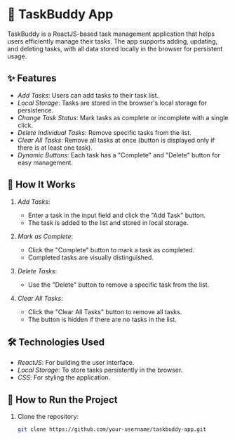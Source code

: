 # 🌟 TaskBuddy App

TaskBuddy is a ReactJS-based task management application that helps users efficiently manage their tasks. The app supports adding, updating, and deleting tasks, with all data stored locally in the browser for persistent usage.

## ✨ Features

- *Add Tasks*: Users can add tasks to their task list.
- *Local Storage*: Tasks are stored in the browser's local storage for persistence.
- *Change Task Status*: Mark tasks as complete or incomplete with a single click.
- *Delete Individual Tasks*: Remove specific tasks from the list.
- *Clear All Tasks*: Remove all tasks at once (button is displayed only if there is at least one task).
- *Dynamic Buttons*: Each task has a "Complete" and "Delete" button for easy management.

## 🔧 How It Works

1. *Add Tasks*:
   - Enter a task in the input field and click the "Add Task" button.
   - The task is added to the list and stored in local storage.

2. *Mark as Complete*:
   - Click the "Complete" button to mark a task as completed.
   - Completed tasks are visually distinguished.

3. *Delete Tasks*:
   - Use the "Delete" button to remove a specific task from the list.

4. *Clear All Tasks*:
   - Click the "Clear All Tasks" button to remove all tasks.
   - The button is hidden if there are no tasks in the list.

## 🛠 Technologies Used

- *ReactJS*: For building the user interface.
- *Local Storage*: To store tasks persistently in the browser.
- *CSS*: For styling the application.

## 🚀 How to Run the Project

1. Clone the repository:
   ```bash
   git clone https://github.com/your-username/taskbuddy-app.git
